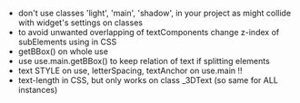 * don't use classes 'light', 'main', 'shadow', in your project as might collide with widget's settings on classes
* to avoid unwanted overlapping of textComponents change z-index of subElements using <layer> in CSS 
* getBBox() on whole use
* use use.main.getBBox() to keep relation of text if splitting elements
* text STYLE on use, letterSpacing, textAnchor on use.main !!
* text-length in CSS, but only works on class _3DText (so same for ALL instances)